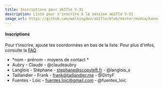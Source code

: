 ```yaml
---
title: Inscriptions pour aGITle V-31
description: Liste pour s'inscrire à la session aGITle V-31
image_url: https://github.com/walkingdev/aGITle/blob/master/media/banner-ecriture.png?raw=true
---
```


#### Inscriptions

Pour t'inscrire, ajoute tes coordonnées en bas de la liste.
Pour plus d'infos, consulte la [FAQ](http://walkingdev.fr/#walkingdev/aGITle/blob/master/faq.md)

* *nom - prénom - moyens de contact *
* Aubry - Claude - @claudeaubry
* Langlois - Stéphane - stephane@scopyleft.fr - @langlois_s
* Taillandier - Frank - frank@taillandier.me - @DirtyF
* Fuentes - Loïc - fuentes.loic@gmail.com - @fuentes_loic
